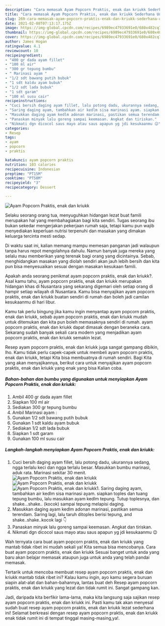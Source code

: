 ```yaml
---
description: "Cara memasak Ayam Popcorn Praktis, enak dan kriukk Sederhana Untuk Jualan"
title: "Cara memasak Ayam Popcorn Praktis, enak dan kriukk Sederhana Untuk Jualan"
slug: 269-cara-memasak-ayam-popcorn-praktis-enak-dan-kriukk-sederhana-untuk-jualan
date: 2021-02-08T07:13:17.175Z
image: https://img-global.cpcdn.com/recipes/6989ec47933691e0/680x482cq70/ayam-popcorn-praktis-enak-dan-kriukk-foto-resep-utama.jpg
thumbnail: https://img-global.cpcdn.com/recipes/6989ec47933691e0/680x482cq70/ayam-popcorn-praktis-enak-dan-kriukk-foto-resep-utama.jpg
cover: https://img-global.cpcdn.com/recipes/6989ec47933691e0/680x482cq70/ayam-popcorn-praktis-enak-dan-kriukk-foto-resep-utama.jpg
author: James Hogan
ratingvalue: 4.1
reviewcount: 10
recipeingredient:
- "400 gr dada ayam fillet"
- "100 ml air"
- "300 gr tepung bumbu"
- " Marinasi ayam "
- "1/2 sdt bawang putih bubuk"
- "1 sdt kaldu ayam bubuk"
- "1/2 sdt lada bubuk"
- "1 sdt garam"
- "100 ml susu cair"
recipeinstructions:
- "Cuci bersih daging ayam fillet, lalu potong dadu, ukurannya sedang, ngga terlalu keci dan ngga terlalu besar. Masukkan bumbu marinasi, aduk rata. Marinasi sekitar 30 menit."
- "Saring daging ayam, tambahkan air kedlm sisa marinasi ayam. siapkan toples dan tuang tepung bumbu, lalu masukkan ayam kedlm tepung. Tutup toplesnya, dan shake...shake.. (kocok) sampai tepung melapisi daging."
- "Masukkan daging ayam kedlm adonan marinasi, pastikan semua terendam. Saring lagi, lalu taruh ditoples berisi tepung, and shake..shake..kocok lagi 👇"
- "Panaskan minyak lalu goreng sampai keemasan. Angkat dan tiriskan."
- "Nikmati dgn dicocol saus mayo atau saus apapun yg jdi kesukaanmu 😉"
categories:
- Resep
tags:
- ayam
- popcorn
- praktis

katakunci: ayam popcorn praktis 
nutrition: 103 calories
recipecuisine: Indonesian
preptime: "PT15M"
cooktime: "PT58M"
recipeyield: "3"
recipecategory: Dessert

---
```



![Ayam Popcorn Praktis, enak dan kriukk](https://img-global.cpcdn.com/recipes/6989ec47933691e0/680x482cq70/ayam-popcorn-praktis-enak-dan-kriukk-foto-resep-utama.jpg)

Selaku seorang orang tua, menyuguhkan hidangan lezat buat famili merupakan hal yang membahagiakan bagi kita sendiri. Tugas seorang ibu bukan sekedar mengerjakan pekerjaan rumah saja, tetapi kamu pun wajib menyediakan keperluan nutrisi terpenuhi dan masakan yang dimakan keluarga tercinta mesti sedap.

Di waktu  saat ini, kalian memang mampu memesan panganan jadi walaupun tanpa harus repot mengolahnya dahulu. Namun banyak juga mereka yang selalu mau memberikan yang terenak bagi orang yang dicintainya. Sebab, menghidangkan masakan yang diolah sendiri akan jauh lebih bersih dan kita pun bisa menyesuaikan sesuai dengan masakan kesukaan famili. 



Apakah anda seorang penikmat ayam popcorn praktis, enak dan kriukk?. Asal kamu tahu, ayam popcorn praktis, enak dan kriukk merupakan hidangan khas di Nusantara yang sekarang digemari oleh setiap orang di hampir setiap wilayah di Nusantara. Kamu bisa menyajikan ayam popcorn praktis, enak dan kriukk buatan sendiri di rumah dan boleh jadi camilan kesukaanmu di hari libur.

Kamu tak perlu bingung jika kamu ingin menyantap ayam popcorn praktis, enak dan kriukk, sebab ayam popcorn praktis, enak dan kriukk mudah untuk ditemukan dan kita pun boleh memasaknya sendiri di rumah. ayam popcorn praktis, enak dan kriukk dapat dimasak dengan beraneka cara. Sekarang sudah banyak sekali cara modern yang menjadikan ayam popcorn praktis, enak dan kriukk semakin lezat.

Resep ayam popcorn praktis, enak dan kriukk juga sangat gampang dibikin, lho. Kamu tidak perlu capek-capek untuk membeli ayam popcorn praktis, enak dan kriukk, tetapi Kita bisa membuatnya di rumah sendiri. Bagi Kita yang akan menyajikannya, berikut cara untuk menyajikan ayam popcorn praktis, enak dan kriukk yang enak yang bisa Kalian coba.

<!--inarticleads1-->

##### Bahan-bahan dan bumbu yang digunakan untuk menyiapkan Ayam Popcorn Praktis, enak dan kriukk:

1. Ambil 400 gr dada ayam fillet
1. Siapkan 100 ml air
1. Sediakan 300 gr tepung bumbu
1. Ambil  Marinasi ayam :
1. Gunakan 1/2 sdt bawang putih bubuk
1. Gunakan 1 sdt kaldu ayam bubuk
1. Sediakan 1/2 sdt lada bubuk
1. Siapkan 1 sdt garam
1. Gunakan 100 ml susu cair




<!--inarticleads2-->

##### Langkah-langkah menyiapkan Ayam Popcorn Praktis, enak dan kriukk:

1. Cuci bersih daging ayam fillet, lalu potong dadu, ukurannya sedang, ngga terlalu keci dan ngga terlalu besar. Masukkan bumbu marinasi, aduk rata. Marinasi sekitar 30 menit.
<img src="https://img-global.cpcdn.com/steps/565d8e6e6b9f5485/160x128cq70/ayam-popcorn-praktis-enak-dan-kriukk-langkah-memasak-1-foto.jpg" alt="Ayam Popcorn Praktis, enak dan kriukk"><img src="https://img-global.cpcdn.com/steps/e0b74d0473d98d99/160x128cq70/ayam-popcorn-praktis-enak-dan-kriukk-langkah-memasak-1-foto.jpg" alt="Ayam Popcorn Praktis, enak dan kriukk"><img src="https://img-global.cpcdn.com/steps/60e0e16f47f1d25c/160x128cq70/ayam-popcorn-praktis-enak-dan-kriukk-langkah-memasak-1-foto.jpg" alt="Ayam Popcorn Praktis, enak dan kriukk">1. Saring daging ayam, tambahkan air kedlm sisa marinasi ayam. siapkan toples dan tuang tepung bumbu, lalu masukkan ayam kedlm tepung. Tutup toplesnya, dan shake...shake.. (kocok) sampai tepung melapisi daging.
1. Masukkan daging ayam kedlm adonan marinasi, pastikan semua terendam. Saring lagi, lalu taruh ditoples berisi tepung, and shake..shake..kocok lagi 👇
1. Panaskan minyak lalu goreng sampai keemasan. Angkat dan tiriskan.
1. Nikmati dgn dicocol saus mayo atau saus apapun yg jdi kesukaanmu 😉




Wah ternyata cara buat ayam popcorn praktis, enak dan kriukk yang mantab tidak ribet ini mudah sekali ya! Kita semua bisa mencobanya. Cara buat ayam popcorn praktis, enak dan kriukk Sesuai banget untuk anda yang baru akan belajar memasak ataupun juga untuk anda yang telah pandai memasak.

Tertarik untuk mencoba membuat resep ayam popcorn praktis, enak dan kriukk mantab tidak ribet ini? Kalau kamu ingin, ayo kamu segera buruan siapin alat-alat dan bahan-bahannya, lantas buat deh Resep ayam popcorn praktis, enak dan kriukk yang lezat dan tidak rumit ini. Sangat gampang kan. 

Jadi, daripada kita berfikir lama-lama, maka kita langsung saja sajikan resep ayam popcorn praktis, enak dan kriukk ini. Pasti kamu tak akan menyesal sudah buat resep ayam popcorn praktis, enak dan kriukk lezat sederhana ini! Selamat berkreasi dengan resep ayam popcorn praktis, enak dan kriukk enak tidak rumit ini di tempat tinggal masing-masing,ya!.


